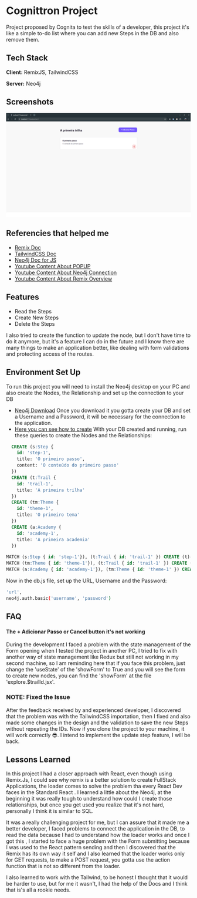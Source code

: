 # Cognittron Project

Project proposed by Cognita to test the skills of a developer, this project it's like a simple to-do list where you can add new Steps in the DB and also remove them.


## Tech Stack

**Client:** RemixJS, TailwindCSS

**Server:** Neo4j

## Screenshots

![App Screenshot](https://github.com/vitor-bitencourt/cognita-dev-test/blob/main/public/cognittron.png?raw=true)

## Referencies that helped me

 - [Remix Doc](https://remix.run/docs/en/main)
 - [TailwindCSS Doc](https://tailwindcss.com/docs/installation)
 - [Neo4j Doc for JS](https://neo4j.com/docs/javascript-manual/current/)
 - [Youtube Content About POPUP](https://youtu.be/i8fAO_zyFAM?si=LDyM3zCQArXB7sxL)
 - [Youtube Content About Neo4j Connection](https://youtu.be/AxdZcJMnalo?si=F5_x-03Knh_UlsQa)
 - [Youtube Content About Remix Overview](https://youtu.be/DLbisSZgFVU?si=hnD8bb0_AkjGP7_K)


## Features

- Read the Steps
- Create New Steps
- Delete the Steps

I also tried to create the function to update the node, but I don't have time to do it anymore, but it's a feature I can do in the future and I know there are many things to make an application better, like dealing with form validations and protecting access of the routes.


## Environment Set Up

To run this project you will need to install the Neo4j desktop on your PC and also create the Nodes, the Relationship and set up the connection to your DB

- [Neo4j Download](https://neo4j.com/download/)
Once you download it you gotta create your DB and set a Username and a Password, it will be necessary for the connection to the application.
- [Here you can see how to create](https://neo4j.com/docs/)
With your DB created and running, run these queries to create the Nodes and the Relationships:
```sql
  CREATE (s:Step { 
	id: 'step-1', 
	title: 'O primeiro passo', 
	content: 'O conteúdo do primeiro passo' 
  })
  CREATE (t:Trail {
	id: 'trail-1',
	title: 'A primeira trilha'
  })  
  CREATE (tm:Theme {
	id: 'theme-1',
	title: 'O primeiro tema'
  })
  CREATE (a:Academy {
	id: 'academy-1',
	title: 'A primeira academia'
  })
```
```sql
MATCH (s:Step { id: 'step-1'}), (t:Trail { id: 'trail-1' }) CREATE (t)-[:HAS_STEP]->(s)
MATCH (tm:Theme { id: 'theme-1'}), (t:Trail { id: 'trail-1' }) CREATE (tm)-[:HAS_TRAIL]->(t)
MATCH (a:Academy { id: 'academy-1'}), (tm:Theme { id: 'theme-1' }) CREATE (a)-[:HAS_THEME]->(tm)
```
Now in the db.js file, set up the URL, Username and the Password:
```bash
'url',
neo4j.auth.basic('username', 'password')
```

## FAQ

#### The + Adicionar Passo or Cancel button it's not working

During the development I faced a problem with the state management of the Form opening when I tested the project in another PC, I tried to fix with another way of state management like Redux but still not working in my second machine, so I am reminding here that if you face this problem, just change the 'useState' of the 'showForm' to True and you will see the form to create new nodes, you can find the 'showForm' at the file 'explore.$trailId.jsx'.

### NOTE: Fixed the Issue

After the feedback received by and experienced developer, I discovered that the problem was with the TailwindCSS importation, then I fixed and also made some changes in the design and the validation to save the new Steps without repeating the IDs. Now if you clone the project to your machine, it will work correctly 😎. I intend to implement the update step feature, I will be back.


## Lessons Learned

In this project I had a closer approach with React, even though using Remix.Js, I could see why remix is a better solution to create FullStack Applications, the loader comes to solve the problem tha every React Dev faces in the Standard React . I learned a little about the Neo4j, at the beginning it was really tough to understand how could I create those relationships, but once you get used you realize that it's not hard, personally I think it is similar to SQL.

It was a really challenging project for me, but I can assure that it made me a better developer, I faced problems to connect the application in the DB, to read the data because I had to understand how the loader works and once I got this , I started to face a huge problem with the Form submitting because I was used to the React pattern sending and then I discovered that the Remix has its own way it self and I also learned that the loader works only for GET requests, to make a POST request, you gotta use the action function that is not so different from the loader.

I also learned to work with the Tailwind, to be honest I thought that it would be harder to use, but for me it wasn't, I had the help of the Docs and I think that is's all a rookie needs.
